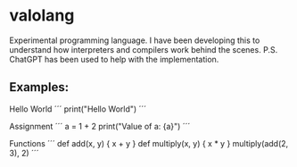 # valolang
Experimental programming language. I have been developing this to understand how interpreters and compilers work behind the scenes. P.S. ChatGPT has been used to help with the implementation.

## Examples:
Hello World
´´´
print("Hello World")
´´´

Assignment
´´´
a = 1 + 2
print("Value of a: {a}")
´´´

Functions
´´´
def add(x, y) { x + y }
def multiply(x, y) { x * y }
multiply(add(2, 3), 2)
´´´